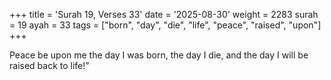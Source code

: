 +++
title = 'Surah 19, Verses 33'
date = '2025-08-30'
weight = 2283
surah = 19
ayah = 33
tags = ["born", "day", "die", "life", "peace", "raised", "upon"]
+++

Peace be upon me the day I was born, the day I die, and the day I will be raised back to life!”